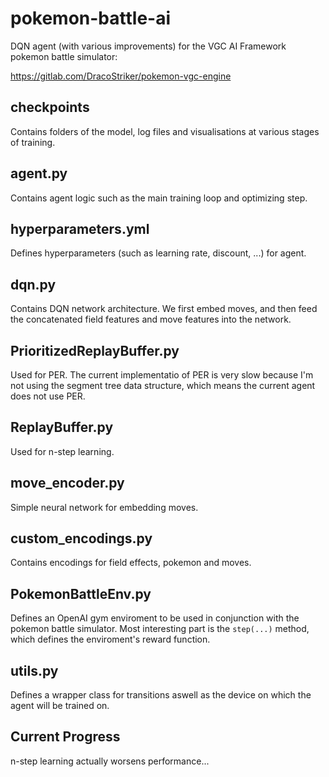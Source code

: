 # pokemon-battle-ai
DQN agent (with various improvements) for the VGC AI Framework pokemon battle simulator:

https://gitlab.com/DracoStriker/pokemon-vgc-engine

## checkpoints
Contains folders of the model, log files and visualisations at various stages of training.

## agent.py
Contains agent logic such as the main training loop and optimizing step. 

## hyperparameters.yml
Defines hyperparameters (such as learning rate, discount, ...) for agent.

## dqn.py
Contains DQN network architecture. We first embed moves, and then feed the concatenated field features and move features into the network.

## PrioritizedReplayBuffer.py
Used for PER. The current implementatio of PER is very slow because I'm not using the segment tree data structure, which means the current agent does
not use PER.

## ReplayBuffer.py
Used for n-step learning.

## move_encoder.py
Simple neural network for embedding moves.

## custom_encodings.py
Contains encodings for field effects, pokemon and moves.

## PokemonBattleEnv.py
Defines an OpenAI gym enviroment to be used in conjunction with the pokemon battle simulator. Most interesting part is the `step(...)` method, which defines the enviroment's reward function. 

## utils.py
Defines a wrapper class for transitions aswell as the device on which the agent will be trained on.

## Current Progress
n-step learning actually worsens performance...